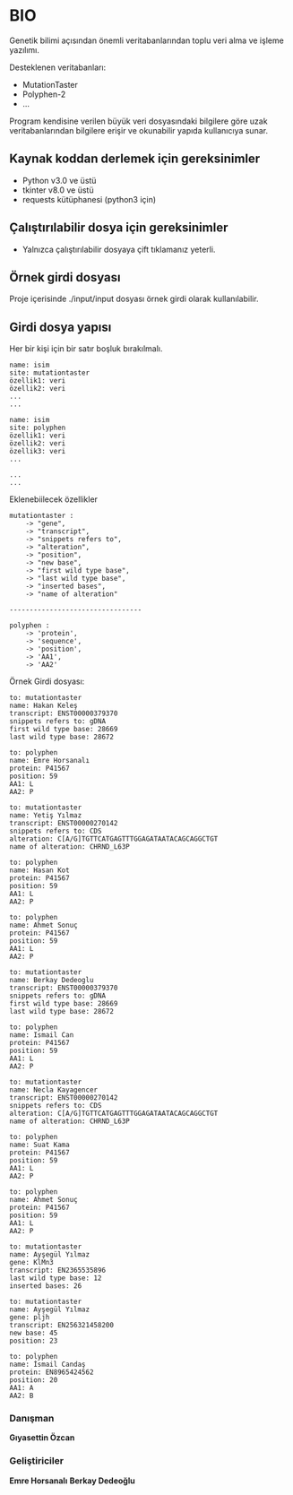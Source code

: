 # BIO  

Genetik bilimi açısından önemli veritabanlarından toplu veri alma ve işleme yazılımı. 

Desteklenen veritabanları:
* MutationTaster
* Polyphen-2
* ...

Program kendisine verilen büyük veri dosyasındaki bilgilere göre uzak veritabanlarından bilgilere erişir ve okunabilir yapıda kullanıcıya sunar.

## Kaynak koddan derlemek için gereksinimler 

- Python v3.0 ve üstü
- tkinter v8.0 ve üstü
- requests kütüphanesi (python3 için)

## Çalıştırılabilir dosya için gereksinimler

- Yalnızca çalıştırılabilir dosyaya çift tıklamanız yeterli. 

## Örnek girdi dosyası
Proje içerisinde ./input/input dosyası örnek girdi olarak kullanılabilir.

## Girdi dosya yapısı
Her bir kişi için bir satır boşluk bırakılmalı. 

```
name: isim
site: mutationtaster
özellik1: veri
özellik2: veri
... 
...

name: isim
site: polyphen
özellik1: veri
özellik2: veri
özellik3: veri
...

...
...

```

Eklenebiilecek özellikler

```
mutationtaster : 
	-> "gene", 
	-> "transcript",
	-> "snippets refers to",
	-> "alteration",
	-> "position",
	-> "new base",
	-> "first wild type base",
	-> "last wild type base",
	-> "inserted bases",
	-> "name of alteration"
	
---------------------------------

polyphen : 
	-> 'protein',
	-> 'sequence',
	-> 'position',
	-> 'AA1', 
	-> 'AA2'
```

Örnek Girdi dosyası:
```
to: mutationtaster
name: Hakan Keleş
transcript: ENST00000379370
snippets refers to: gDNA
first wild type base: 28669
last wild type base: 28672

to: polyphen
name: Emre Horsanalı
protein: P41567
position: 59
AA1: L
AA2: P

to: mutationtaster
name: Yetiş Yılmaz
transcript: ENST00000270142
snippets refers to: CDS
alteration: C[A/G]TGTTCATGAGTTTGGAGATAATACAGCAGGCTGT
name of alteration: CHRND_L63P

to: polyphen
name: Hasan Kot
protein: P41567
position: 59
AA1: L
AA2: P

to: polyphen
name: Ahmet Sonuç
protein: P41567
position: 59
AA1: L
AA2: P

to: mutationtaster
name: Berkay Dedeoglu
transcript: ENST00000379370
snippets refers to: gDNA
first wild type base: 28669
last wild type base: 28672

to: polyphen
name: Ismail Can
protein: P41567
position: 59
AA1: L
AA2: P

to: mutationtaster
name: Necla Kayagencer
transcript: ENST00000270142
snippets refers to: CDS
alteration: C[A/G]TGTTCATGAGTTTGGAGATAATACAGCAGGCTGT
name of alteration: CHRND_L63P

to: polyphen
name: Suat Kama
protein: P41567
position: 59
AA1: L
AA2: P

to: polyphen
name: Ahmet Sonuç
protein: P41567
position: 59
AA1: L
AA2: P

to: mutationtaster
name: Ayşegül Yılmaz
gene: KlMn3
transcript: EN2365535896
last wild type base: 12 
inserted bases: 26

to: mutationtaster
name: Ayşegül Yılmaz 
gene: pljh
transcript: EN256321458200
new base: 45
position: 23

to: polyphen
name: İsmail Candaş
protein: EN8965424562
position: 20
AA1: A
AA2: B

```

### Danışman
**Gıyasettin Özcan**

### Geliştiriciler

**Emre Horsanalı**
**Berkay Dedeoğlu**




